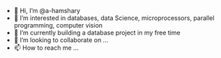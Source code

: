 - 👋 Hi, I’m @a-hamshary
- 👀 I’m interested in databases, data Science, microprocessors, parallel programming, computer vision
- 🌱 I’m currently building a database project in my free time
- 💞️ I’m looking to collaborate on ...
- 📫 How to reach me ...

<!---
a-hamshary/a-hamshary is a ✨ special ✨ repository because its `README.md` (this file) appears on your GitHub profile.
You can click the Preview link to take a look at your changes.
--->
